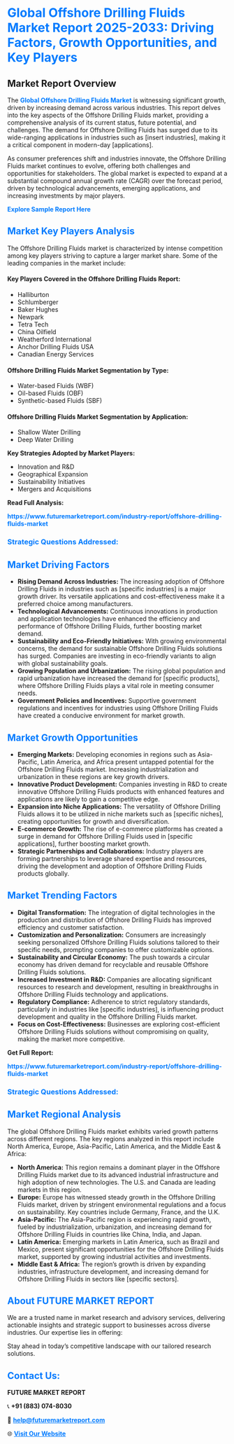 <h1 style="color: #007BFF;">Global Offshore Drilling Fluids Market Report 2025-2033: Driving Factors, Growth Opportunities, and Key Players</h1>

<section id="overview">
<h2>Market Report Overview</h2>
<p>The <a href="https://www.futuremarketreport.com/industry-report/offshore-drilling-fluids-market" style="color: #007BFF; text-decoration: none;"><strong>Global Offshore Drilling Fluids Market</strong></a> is witnessing significant growth, driven by increasing demand across various industries. This report delves into the key aspects of the Offshore Drilling Fluids market, providing a comprehensive analysis of its current status, future potential, and challenges. The demand for Offshore Drilling Fluids has surged due to its wide-ranging applications in industries such as [insert industries], making it a critical component in modern-day [applications].</p>
<p>As consumer preferences shift and industries innovate, the Offshore Drilling Fluids market continues to evolve, offering both challenges and opportunities for stakeholders. The global market is expected to expand at a substantial compound annual growth rate (CAGR) over the forecast period, driven by technological advancements, emerging applications, and increasing investments by major players.</p>
</section>

<section id="overview">
<p><a href="https://www.futuremarketreport.com/request-sample/reportId=87962" style="color: #007BFF; text-decoration: none;"><strong>Explore Sample Report Here</strong></a></p>
</section>

<section id="key-players">
<h2 style="color: #007BFF;">Market Key Players Analysis</h2>
<p>The Offshore Drilling Fluids market is characterized by intense competition among key players striving to capture a larger market share. Some of the leading companies in the market include:</p>
<h4>Key Players Covered in the Offshore Drilling Fluids Report:</h4>
<ul><li>Halliburton</li><li>Schlumberger</li><li>Baker Hughes</li><li>Newpark</li><li>Tetra Tech</li><li>China Oilfield</li><li>Weatherford International</li><li>Anchor Drilling Fluids USA</li><li>Canadian Energy Services</li></ul>
<h4>Offshore Drilling Fluids Market Segmentation by Type:</h4>
<ul><li>Water-based Fluids (WBF)</li><li>Oil-based Fluids (OBF)</li><li>Synthetic-based Fluids (SBF)</li></ul>

<h4>Offshore Drilling Fluids Market Segmentation by Application:</h4>
<ul><li>Shallow Water Drilling</li><li>Deep Water Drilling</li></ul>
<p><strong>Key Strategies Adopted by Market Players:</strong></p>
<ul>
<li>Innovation and R&D</li>
<li>Geographical Expansion</li>
<li>Sustainability Initiatives</li>
<li>Mergers and Acquisitions</li>
</ul>
</section>

<section>
<p><strong>Read Full Analysis: </strong></p><a href="https://www.futuremarketreport.com/industry-report/offshore-drilling-fluids-market" style="color: #007BFF; text-decoration: none;"><strong>https://www.futuremarketreport.com/industry-report/offshore-drilling-fluids-market</strong></a>
<h3 style="color: #007BFF;">Strategic Questions Addressed:</h3>
</section>

<section id="driving-factors">
<h2 style="color: #007BFF;">Market Driving Factors</h2>
<ul>
<li><strong>Rising Demand Across Industries:</strong> The increasing adoption of Offshore Drilling Fluids in industries such as [specific industries] is a major growth driver. Its versatile applications and cost-effectiveness make it a preferred choice among manufacturers.</li>
<li><strong>Technological Advancements:</strong> Continuous innovations in production and application technologies have enhanced the efficiency and performance of Offshore Drilling Fluids, further boosting market demand.</li>
<li><strong>Sustainability and Eco-Friendly Initiatives:</strong> With growing environmental concerns, the demand for sustainable Offshore Drilling Fluids solutions has surged. Companies are investing in eco-friendly variants to align with global sustainability goals.</li>
<li><strong>Growing Population and Urbanization:</strong> The rising global population and rapid urbanization have increased the demand for [specific products], where Offshore Drilling Fluids plays a vital role in meeting consumer needs.</li>
<li><strong>Government Policies and Incentives:</strong> Supportive government regulations and incentives for industries using Offshore Drilling Fluids have created a conducive environment for market growth.</li>
</ul>
</section>

<section id="growth-opportunities">
<h2 style="color: #007BFF;">Market Growth Opportunities</h2>
<ul>
<li><strong>Emerging Markets:</strong> Developing economies in regions such as Asia-Pacific, Latin America, and Africa present untapped potential for the Offshore Drilling Fluids market. Increasing industrialization and urbanization in these regions are key growth drivers.</li>
<li><strong>Innovative Product Development:</strong> Companies investing in R&D to create innovative Offshore Drilling Fluids products with enhanced features and applications are likely to gain a competitive edge.</li>
<li><strong>Expansion into Niche Applications:</strong> The versatility of Offshore Drilling Fluids allows it to be utilized in niche markets such as [specific niches], creating opportunities for growth and diversification.</li>
<li><strong>E-commerce Growth:</strong> The rise of e-commerce platforms has created a surge in demand for Offshore Drilling Fluids used in [specific applications], further boosting market growth.</li>
<li><strong>Strategic Partnerships and Collaborations:</strong> Industry players are forming partnerships to leverage shared expertise and resources, driving the development and adoption of Offshore Drilling Fluids products globally.</li>
</ul>
</section>

<section id="trending-factors">
<h2 style="color: #007BFF;">Market Trending Factors</h2>
<ul>
<li><strong>Digital Transformation:</strong> The integration of digital technologies in the production and distribution of Offshore Drilling Fluids has improved efficiency and customer satisfaction.</li>
<li><strong>Customization and Personalization:</strong> Consumers are increasingly seeking personalized Offshore Drilling Fluids solutions tailored to their specific needs, prompting companies to offer customizable options.</li>
<li><strong>Sustainability and Circular Economy:</strong> The push towards a circular economy has driven demand for recyclable and reusable Offshore Drilling Fluids solutions.</li>
<li><strong>Increased Investment in R&D:</strong> Companies are allocating significant resources to research and development, resulting in breakthroughs in Offshore Drilling Fluids technology and applications.</li>
<li><strong>Regulatory Compliance:</strong> Adherence to strict regulatory standards, particularly in industries like [specific industries], is influencing product development and quality in the Offshore Drilling Fluids market.</li>
<li><strong>Focus on Cost-Effectiveness:</strong> Businesses are exploring cost-efficient Offshore Drilling Fluids solutions without compromising on quality, making the market more competitive.</li>
</ul>
</section>

<section>
<p><strong>Get Full Report: </strong></p><a href="https://www.futuremarketreport.com/industry-report/offshore-drilling-fluids-market" style="color: #007BFF; text-decoration: none;"><strong>https://www.futuremarketreport.com/industry-report/offshore-drilling-fluids-market</strong></a>
<h3 style="color: #007BFF;">Strategic Questions Addressed:</h3>
</section>


<section id="regional-analysis">
<h2 style="color: #007BFF;">Market Regional Analysis</h2>
<p>The global Offshore Drilling Fluids market exhibits varied growth patterns across different regions. The key regions analyzed in this report include North America, Europe, Asia-Pacific, Latin America, and the Middle East & Africa:</p>
<ul>
<li><strong>North America:</strong> This region remains a dominant player in the Offshore Drilling Fluids market due to its advanced industrial infrastructure and high adoption of new technologies. The U.S. and Canada are leading markets in this region.</li>
<li><strong>Europe:</strong> Europe has witnessed steady growth in the Offshore Drilling Fluids market, driven by stringent environmental regulations and a focus on sustainability. Key countries include Germany, France, and the U.K.</li>
<li><strong>Asia-Pacific:</strong> The Asia-Pacific region is experiencing rapid growth, fueled by industrialization, urbanization, and increasing demand for Offshore Drilling Fluids in countries like China, India, and Japan.</li>
<li><strong>Latin America:</strong> Emerging markets in Latin America, such as Brazil and Mexico, present significant opportunities for the Offshore Drilling Fluids market, supported by growing industrial activities and investments.</li>
<li><strong>Middle East & Africa:</strong> The region’s growth is driven by expanding industries, infrastructure development, and increasing demand for Offshore Drilling Fluids in sectors like [specific sectors].</li>
</ul>
</section>

<footer>
<h2 style="color: #007BFF;">About FUTURE MARKET REPORT</h2>
<p>We are a trusted name in market research and advisory services, delivering actionable insights and strategic support to businesses across diverse industries. Our expertise lies in offering:</p>

<p>Stay ahead in today’s competitive landscape with our tailored research solutions.</p>

<h2 style="color: #007BFF;">Contact Us:</h2>
<p><strong>FUTURE MARKET REPORT</strong></p>
<p>📞 <strong>+91 (883) 074-8030</strong></p>
<p>📧 <strong><a href="mailto:help@futuremarketreport.com" style="color: #007BFF;">help@futuremarketreport.com</a></strong></p>
<p>🌐 <strong><a href="https://www.futuremarketreport.com/" style="color: #007BFF;">Visit Our Website</a></strong></p>
</footer>